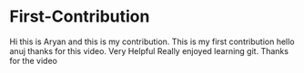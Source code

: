 # First-Contribution
Hi this is Aryan and this is my contribution.
This is my first contribution
hello anuj thanks for this video. Very Helpful
Really enjoyed learning git. Thanks for the video

